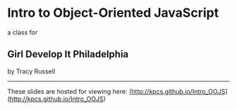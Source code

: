 # Intro to Object-Oriented JavaScript

a class for

## Girl Develop It Philadelphia

by Tracy Russell

---

These slides are hosted for viewing here: [http://kpcs.github.io/Intro_OOJS] (http://kpcs.github.io/Intro_OOJS)
